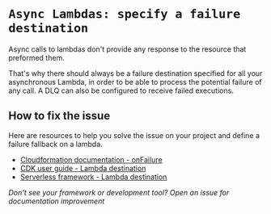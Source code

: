 # `Async Lambdas: specify a failure destination`

Async calls to lambdas don't provide any response to the resource that preformed them.

That's why there should always be a failure destination specified for all your asynchronous Lambda, in order to be able to process the potential failure of any call.
A DLQ can also be configured to receive failed executions.

## How to fix the issue

Here are resources to help you solve the issue on your project and define a failure fallback on a lambda.

- [Cloudformation documentation - onFailure](https://docs.aws.amazon.com/AWSCloudFormation/latest/UserGuide/aws-properties-lambda-eventinvokeconfig-destinationconfig-onfailure.html)
- [CDK user guide - Lambda destination](https://docs.aws.amazon.com/cdk/api/v2/docs/aws-cdk-lib.aws_lambda_destinations-readme.html)
- [Serverless framework - Lambda destination](https://www.serverless.com/framework/docs/providers/aws/guide/functions#destinations)

_Don't see your framework or development tool? Open an issue for documentation improvement_
